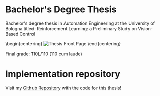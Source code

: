 # Bachelor's Degree Thesis
Bachelor's degree thesis in Automation Engineering at the University of Bologna titled: Reinforcement Learning: a Preliminary Study on Vision-Based Control

\begin{centering}
  ![Thesis Front Page](https://i.imgur.com/teg78lK.png)
\end{centering}

Final grade: 110L/110 (110 cum laude)

# Implementation repository
Visit my [Github Repository](https://github.com/Juju-botu/vision-cartpole-dqn) with the code for this thesis!
